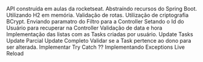API construída em aulas da rocketseat.
Abstraíndo recursos do Spring Boot.
Utilizando H2 em memória.
Validação de rotas.
Utilização de criptografia BCrypt.
Enviando paramatro do Filtro para a Controller
Setando o Id do Usuário para recuperar na Controller
Validação de data e hora
Implementação das listas com as Tasks criadas por usuário.
Update Tasks
Update Parcial
Update Completo
Validar se a Task pertence ao dono para ser alterada.
Implementar Try Catch ?? 
Implementando Exceptions
Live Reload